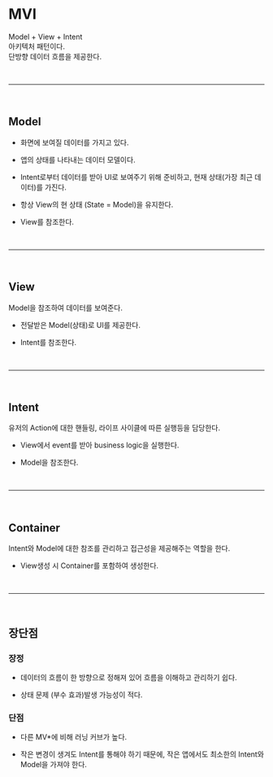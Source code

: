 # <b> MVI </b>
Model + View + Intent  
아키텍처 패턴이다.  
단방향 데이터 흐름을 제공한다.

<br>
<hr>
<br>

## <b> Model </b>
- 화면에 보여질 데이터를 가지고 있다.
  
- 앱의 상태를 나타내는 데이터 모델이다.
  
- Intent로부터 데이터를 받아 UI로 보여주기 위해 준비하고, 현재 상태(가장 최근 데이터)를 가진다.
  
- 항상 View의 현 상태 (State = Model)을 유지한다.
  
- View를 참조한다.
  
<br>
<hr>
<br>

## <b> View </b>
Model을 참조하여 데이터를 보여준다. 

- 전달받은 Model(상태)로 UI를 제공한다.

- Intent를 참조한다.

<br>
<hr>
<br>

## <b> Intent </b>
유저의 Action에 대한 핸들링, 라이프 사이클에 따른 실행등을 담당한다.

- View에서 event를 받아 business logic을 실행한다.

- Model을 참조한다.

<br>
<hr>
<br>

## <b> Container </b>
Intent와 Model에 대한 참조를 관리하고 접근성을 제공해주는 역할을 한다.

- View생성 시 Container를 포함하여 생성한다.

<br>
<hr>
<br>

## <b> 장단점 </b>

### <b> 장정 </b>
- 데이터의 흐름이 한 방향으로 정해져 있어 흐름을 이해하고 관리하기 쉽다.

- 상태 문제 (부수 효과)발생 가능성이 적다.

### <b> 단점 </b>
- 다른 MV*에 비해 러닝 커브가 높다.

- 작은 변경이 생겨도 Intent를 통해야 하기 때문에, 작은 앱에서도 최소한의 Intent와 Model을 가져야 한다.
